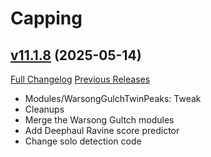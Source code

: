 # Capping

## [v11.1.8](https://github.com/BigWigsMods/Capping/tree/v11.1.8) (2025-05-14)
[Full Changelog](https://github.com/BigWigsMods/Capping/compare/v11.1.7...v11.1.8) [Previous Releases](https://github.com/BigWigsMods/Capping/releases)

- Modules/WarsongGulchTwinPeaks: Tweak  
- Cleanups  
- Merge the Warsong Gultch modules  
- Add Deephaul Ravine score predictor  
- Change solo detection code  
